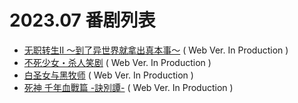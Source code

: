 # 2023.07 番剧列表
- [无职转生Ⅱ ～到了异世界就拿出真本事～]()  ( Web Ver. In Production )
- [不死少女・杀人笑剧]()  ( Web Ver. In Production )
- [白圣女与黑牧师]()  ( Web Ver. In Production )
- [死神 千年血戰篇 -訣別譚-]()  ( Web Ver. In Production )
